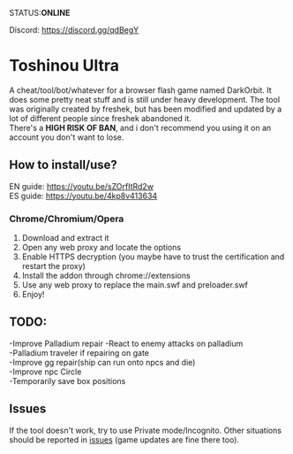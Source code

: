 
STATUS:**ONLINE** 

Discord: https://discord.gg/qdBegY

Toshinou Ultra
==========
A cheat/tool/bot/whatever for a browser flash game named DarkOrbit.
It does some pretty neat stuff and is still under heavy development.
The tool was originally created by freshek, but has been modified and updated by a lot of different people
since freshek abandoned it.  
There's a **HIGH RISK OF BAN**, and i don't recommend you using it on an account you don't want to lose.


How to install/use?
----------
EN guide: https://youtu.be/sZOrfItRd2w <br />
ES guide: https://youtu.be/4kp8v413634<br />
### Chrome/Chromium/Opera
1. Download and extract it
2. Open any web proxy and locate the options
3. Enable HTTPS decryption (you maybe have to trust the certification and restart the proxy)
4. Install the addon through chrome://extensions
5. Use any web proxy to replace the main.swf and preloader.swf
6. Enjoy!

TODO:
----------
-Improve Palladium repair 
-React to enemy attacks on palladium  
-Palladium traveler if repairing on gate  
-Improve gg repair(ship can run onto npcs and die)  
-Improve npc Circle  
-Temporarily save box positions  

Issues
----------
If the tool doesn't work, try to use Private mode/Incognito.
Other situations should be reported in [issues](../../issues) (game updates are fine there too).
